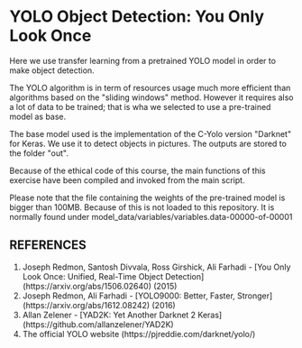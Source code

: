 # YOLO Object Detection: You Only Look Once

Here we use transfer learning from a pretrained YOLO model in order to make object detection.

The YOLO algorithm is in term of resources usage much more efficient than algorithms based on the "sliding windows"
method. However it requires also a lot of data to be trained; that is wha we selected to use a pre-trained model as base.

The base model used is the implementation of the C-Yolo version "Darknet" for Keras. We use it to detect objects in 
pictures. The outputs are stored to the folder "out".

Because of the ethical code of this course, the main functions of this exercise have been compiled and invoked from the 
main script.

Please note that the file containing the weights of the pre-trained model is bigger than 100MB. Because of this is not loaded to this repository. It is normally found under model_data/variables/variables.data-00000-of-00001

## REFERENCES

<ol>
<li> Joseph Redmon, Santosh Divvala, Ross Girshick, Ali Farhadi - [You Only Look Once: Unified, Real-Time Object Detection](https://arxiv.org/abs/1506.02640) (2015) </li> 
<li> Joseph Redmon, Ali Farhadi - [YOLO9000: Better, Faster, Stronger](https://arxiv.org/abs/1612.08242) (2016) </li> 
<li> Allan Zelener - [YAD2K: Yet Another Darknet 2 Keras](https://github.com/allanzelener/YAD2K) </li> 
<li> The official YOLO website (https://pjreddie.com/darknet/yolo/) </li> 
</ol>


